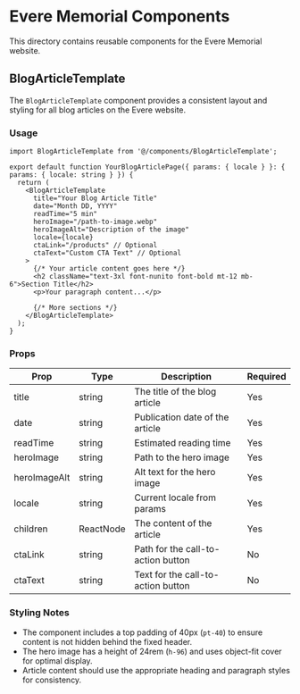 # Evere Memorial Components

This directory contains reusable components for the Evere Memorial website.

## BlogArticleTemplate

The `BlogArticleTemplate` component provides a consistent layout and styling for all blog articles on the Evere website.

### Usage

```tsx
import BlogArticleTemplate from '@/components/BlogArticleTemplate';

export default function YourBlogArticlePage({ params: { locale } }: { params: { locale: string } }) {
  return (
    <BlogArticleTemplate
      title="Your Blog Article Title"
      date="Month DD, YYYY"
      readTime="5 min"
      heroImage="/path-to-image.webp"
      heroImageAlt="Description of the image"
      locale={locale}
      ctaLink="/products" // Optional
      ctaText="Custom CTA Text" // Optional
    >
      {/* Your article content goes here */}
      <h2 className="text-3xl font-nunito font-bold mt-12 mb-6">Section Title</h2>
      <p>Your paragraph content...</p>
      
      {/* More sections */}
    </BlogArticleTemplate>
  );
}
```

### Props

| Prop | Type | Description | Required |
|------|------|-------------|----------|
| title | string | The title of the blog article | Yes |
| date | string | Publication date of the article | Yes |
| readTime | string | Estimated reading time | Yes |
| heroImage | string | Path to the hero image | Yes |
| heroImageAlt | string | Alt text for the hero image | Yes |
| locale | string | Current locale from params | Yes |
| children | ReactNode | The content of the article | Yes |
| ctaLink | string | Path for the call-to-action button | No |
| ctaText | string | Text for the call-to-action button | No |

### Styling Notes

- The component includes a top padding of 40px (`pt-40`) to ensure content is not hidden behind the fixed header.
- The hero image has a height of 24rem (`h-96`) and uses object-fit cover for optimal display.
- Article content should use the appropriate heading and paragraph styles for consistency. 